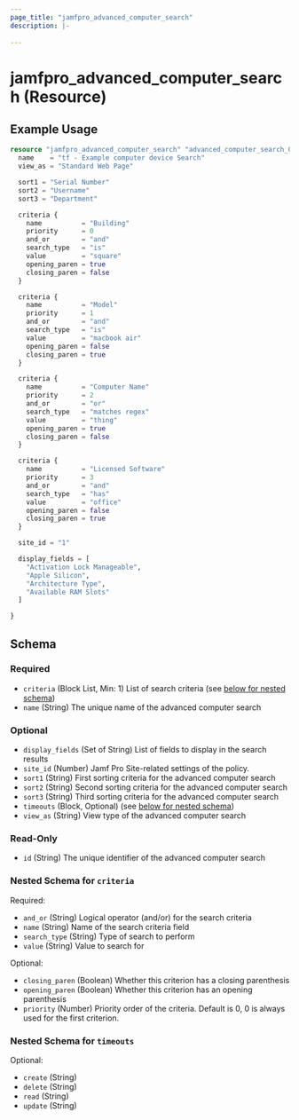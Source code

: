 ```yaml
---
page_title: "jamfpro_advanced_computer_search"
description: |-
  
---
```


# jamfpro_advanced_computer_search (Resource)


## Example Usage
```terraform
resource "jamfpro_advanced_computer_search" "advanced_computer_search_001" {
  name    = "tf - Example computer device Search"
  view_as = "Standard Web Page"

  sort1 = "Serial Number"
  sort2 = "Username"
  sort3 = "Department"

  criteria {
    name          = "Building"
    priority      = 0
    and_or        = "and"
    search_type   = "is"
    value         = "square"
    opening_paren = true
    closing_paren = false
  }

  criteria {
    name          = "Model"
    priority      = 1
    and_or        = "and"
    search_type   = "is"
    value         = "macbook air"
    opening_paren = false
    closing_paren = true
  }

  criteria {
    name          = "Computer Name"
    priority      = 2
    and_or        = "or"
    search_type   = "matches regex"
    value         = "thing"
    opening_paren = true
    closing_paren = false
  }

  criteria {
    name          = "Licensed Software"
    priority      = 3
    and_or        = "and"
    search_type   = "has"
    value         = "office"
    opening_paren = false
    closing_paren = true
  }

  site_id = "1"

  display_fields = [
    "Activation Lock Manageable",
    "Apple Silicon",
    "Architecture Type",
    "Available RAM Slots"
  ]

}
```

<!-- schema generated by tfplugindocs -->
## Schema

### Required

- `criteria` (Block List, Min: 1) List of search criteria (see [below for nested schema](#nestedblock--criteria))
- `name` (String) The unique name of the advanced computer search

### Optional

- `display_fields` (Set of String) List of fields to display in the search results
- `site_id` (Number) Jamf Pro Site-related settings of the policy.
- `sort1` (String) First sorting criteria for the advanced computer search
- `sort2` (String) Second sorting criteria for the advanced computer search
- `sort3` (String) Third sorting criteria for the advanced computer search
- `timeouts` (Block, Optional) (see [below for nested schema](#nestedblock--timeouts))
- `view_as` (String) View type of the advanced computer search

### Read-Only

- `id` (String) The unique identifier of the advanced computer search

<a id="nestedblock--criteria"></a>
### Nested Schema for `criteria`

Required:

- `and_or` (String) Logical operator (and/or) for the search criteria
- `name` (String) Name of the search criteria field
- `search_type` (String) Type of search to perform
- `value` (String) Value to search for

Optional:

- `closing_paren` (Boolean) Whether this criterion has a closing parenthesis
- `opening_paren` (Boolean) Whether this criterion has an opening parenthesis
- `priority` (Number) Priority order of the criteria. Default is 0, 0 is always used for the first criterion.


<a id="nestedblock--timeouts"></a>
### Nested Schema for `timeouts`

Optional:

- `create` (String)
- `delete` (String)
- `read` (String)
- `update` (String)